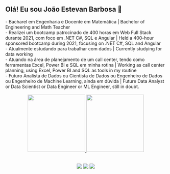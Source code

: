 ## Olá! Eu sou João Estevan Barbosa 👋

<div>- Bacharel em Engenharia e Docente em Matemática | Bachelor of Engineering and Math Teacher </div>
<div>- Realizei um bootcamp patrocinado de 400 horas em Web Full Stack durante 2021, com foco em .NET C#, SQL e Angular | Held a 400-hour sponsored bootcamp during 2021, focusing on .NET C#, SQL and Angular</div>
<div>- Atualmente estudando para trabalhar com dados | Currently studying for data working</div>
<div>- Atuando na área de planejamento de um call center, tendo como ferramentas Excel, Power BI e SQL em minha rotina | Working as call center planning, using Excel, Power BI and SQL as tools in my routine</div>
<div>- Futuro Analista de Dados ou Cientista de Dados ou Engenheiro de Dados ou Engenheiro de Machine Learning, ainda em dúvida | Future Data Analyst or Data Scientist or Data Engineer or ML Engineer, still in doubt.</div>

<br>

<div align="center">
  <a href="https://github.com/joaoestevanbarbosa">
  <img height="180em" src="https://github-readme-stats.vercel.app/api?username=joaoestevanbarbosa&show_icons=true&theme=dark&include_all_commits=true&count_private=true"/>
  <img height="180em" src="https://github-readme-stats.vercel.app/api/top-langs/?username=joaoestevanbarbosa&layout=compact&langs_count=7&theme=dark"/>
</div>
  
<br>
<br>
<div align="center"> 
  <a href = "mailto:jestevan12@gmail.com"><img src="https://img.shields.io/badge/-Gmail-%23333?style=for-the-badge&logo=gmail&logoColor=white" target="_blank"></a>
  <a href="https://www.linkedin.com/in/joaoestevanbarbosa/" target="_blank"><img src="https://img.shields.io/badge/-LinkedIn-%230077B5?style=for-the-badge&logo=linkedin&logoColor=white" target="_blank"></a> 
  <a href="https://api.whatsapp.com/send?phone=+5524988352012" target="_blank"><img src="https://img.shields.io/badge/WhatsApp-25D366?style=for-the-badge&logo=whatsapp&logoColor=white"></a> 
</div>
